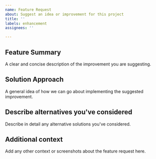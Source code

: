 ```yaml
---
name: Feature Request
about: Suggest an idea or improvement for this project
title: ''
labels: enhancement
assignees: ''

---
```


## Feature Summary
A clear and concise description of the improvement you are suggesting.

## Solution Approach
A general idea of how we can go about implementing the suggested improvement.

## Describe alternatives you've considered
Describe in detail any alternative solutions you've considered.

## Additional context
Add any other context or screenshots about the feature request here.
